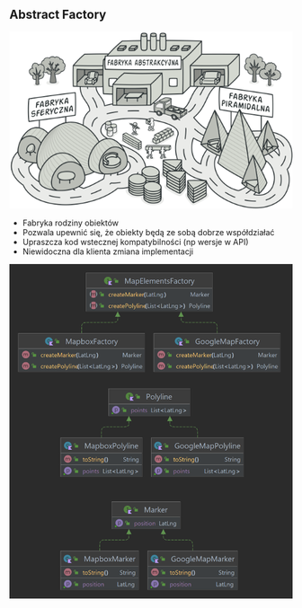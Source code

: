 ## Abstract Factory


![image info](../../../../resources/abstract_factory.png)


+ Fabryka rodziny obiektów
+ Pozwala upewnić się, że obiekty będą ze sobą dobrze współdziałać
+ Upraszcza kod wstecznej kompatybilności (np wersje w API)
+ Niewidoczna dla klienta zmiana implementacji

![image info](../../../../resources/MapboxFactory.png)
